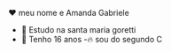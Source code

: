  ❤️ meu nome e Amanda Gabriele
- 👀 Estudo na santa maria goretti
- 🌱 Tenho 16 anos
-🔥 sou do segundo C

